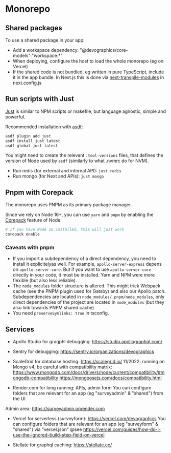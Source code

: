 # Monorepo

## Shared packages

To use a shared package in your app:
- Add a workspace dependency: "@devographics/core-models":"workspace:*"
- When deploying, configure the host to load the whole monorepo (eg on Vercel)
- If the shared code is not bundled, eg written in pure TypeScript, include it in the app bundle.
In Next.js this is done via [next-transpile-modules](https://www.npmjs.com/package/next-transpile-modules) in next.config.js


## Run scripts with Just

[Just](https://github.com/casey/just) is similar to NPM scripts or makefile, but language agnostic, simple and powerful.

Recommended installation with [asdf](https://github.com/asdf-vm/asdf):

```sh
asdf plugin add just
asdf install just latest
asdf global just latest
```

You might need to create the relevant `.tool-versions` files, that defines the
version of Node used by `asdf` (similarly to what .nvmrc do for NVM).

- Run redis (for external and internal API): `just redis`
- Run mongo (for Next and APIs): `just mongo`

## Pnpm with Corepack

The monorepo uses PNPM as its primary package manager.

Since we rely on Node 16+, you can use `yarn` and `pnpm` by enabling the [Corepack](https://nodejs.org/api/corepack.html) feature of Node:

```sh
# If you have Node 16 installed, this will just work
corepack enable
```
### Caveats with pnpm

- If you import a subdependency of a direct dependency, you need to install it explicitelyas well. 
For example, `apollo-server-express` depens on `apollo-server-core`. But if you want to use `apollo-server-core` directly in your code, it must be installed. Yarn and NPM were more flexible (but also less reliable).
- The `node_modules` folder structure is altered. This might trick Webpack cache (see the PNPM plugin used for Gatsby) and also our Apollo patch. Subdependencies are located in `node_modules/.pnpm/node_modules`, only direct dependencies of the project are located in `node_modules` (but they also link towards PNPM shared cache)
- You need `preserveSymlinks: true` in tsconfig.


## Services

- Apollo Studio for graqphl debugging: https://studio.apollographql.com/

- Sentry for debugging: https://sentry.io/organizations/devographics

- ScaleGrid for database hosting: https://scalegrid.io/
11/2022: running on Mongo v4, be careful with compatibility matrix:
https://www.mongodb.com/docs/drivers/node/current/compatibility/#mongodb-compatibility
https://mongoosejs.com/docs/compatibility.html

- Render.com for long running: APIs, admin form
You can configure folders that are relevant for an app (eg "surveyadmin" & "shared") from the UI

Admin area: https://surveyadmin.onrender.com

- Vercel for serverless (surveyform): https://vercel.com/devographics
You can configure folders that are relevant for an app (eg "surveyform" & "shared") via "vercel.json"
@see https://vercel.com/guides/how-do-i-use-the-ignored-build-step-field-on-vercel

- Stellate for graphql caching: https://stellate.co/

